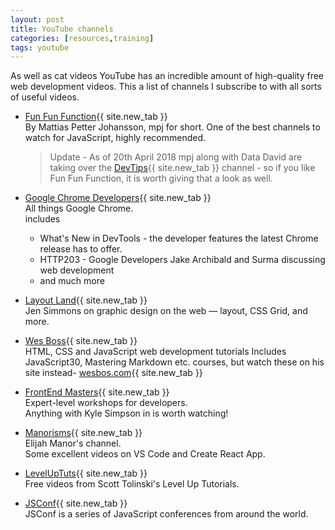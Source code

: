 ```yaml
---
layout: post
title: YouTube channels
categories: [resources,training]
tags: youtube
---
```


As well as cat videos YouTube has an incredible amount of high-quality free web development videos.  This a list of channels I subscribe to with all sorts of useful videos.

<!--more-->

* [Fun Fun Function](https://www.youtube.com/channel/UCO1cgjhGzsSYb1rsB4bFe4Q){{ site.new_tab }}  
  By Mattias Petter Johansson, mpj for short.  One of the best channels to watch for JavaScript, highly recommended.
    >  Update - As of 20th April 2018 mpj along with Data David are taking over the [DevTips](https://www.youtube.com/user/DevTipsForDesigners){{ site.new_tab }} channel - so if you like Fun Fun Function, it is worth giving that a look as well.

* [Google Chrome Developers](https://www.youtube.com/channel/UCnUYZLuoy1rq1aVMwx4aTzw){{ site.new_tab }}  
  All things Google Chrome.  
includes

  * What's New in DevTools - the developer features the latest Chrome release has to offer.
  * HTTP203 - Google Developers Jake Archibald and Surma discussing web development
  * and much more

* [Layout Land](https://www.youtube.com/channel/UC7TizprGknbDalbHplROtag){{ site.new_tab }}  
  Jen Simmons on graphic design on the web — layout, CSS Grid, and more.

* [Wes Boss](https://www.youtube.com/channel/UCoebwHSTvwalADTJhps0emA){{ site.new_tab }}  
  HTML, CSS and JavaScript web development tutorials
Includes JavaScript30, Mastering Markdown etc. courses, but watch these on his site instead- [wesbos.com](https://wesbos.com/courses/){{ site.new_tab }}

* [FrontEnd Masters](https://www.youtube.com/channel/UCzumJvwc0KBrdq4jpvOR7RA){{ site.new_tab }}  
  Expert-level workshops for developers.  
Anything with Kyle Simpson in is worth watching!

* [Manorisms](https://www.youtube.com/channel/UCSUkyvHHdLuFKkHyYxCmmcw){{ site.new_tab }}  
  Elijah Manor's channel.  
Some excellent videos on VS Code and Create React App.

* [LevelUpTuts](https://www.youtube.com/channel/UCyU5wkjgQYGRB0hIHMwm2Sg){{ site.new_tab }}  
  Free videos from Scott Tolinski's Level Up Tutorials.

* [JSConf](https://www.youtube.com/user/jsconfeu/){{ site.new_tab }}  
  JSConf is a series of JavaScript conferences from around the world.
